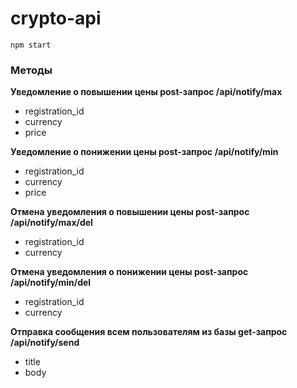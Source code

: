# crypto-api

`npm start`

### Методы

**Уведомление о повышении цены
post-запрос /api/notify/max**
 - registration_id
 - currency
 - price

**Уведомление о понижении цены
post-запрос /api/notify/min**
- registration_id
- currency
- price

**Отмена уведомления о повышении цены
post-запрос /api/notify/max/del**
- registration_id
- currency

**Отмена уведомления о понижении цены
post-запрос /api/notify/min/del**
- registration_id
- currency

**Отправка сообщения всем пользователям из базы
get-запрос /api/notify/send**
- title
- body
